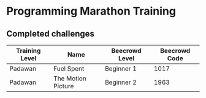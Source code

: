 # Programming Marathon Training

## Completed challenges
| Training Level | Name | Beecrowd Level | Beecrowd Code |
| - | - | - | - |
| Padawan | Fuel Spent | Beginner 1 | 1017 |
| Padawan | The Motion Picture | Beginner 2 | 1963 |
